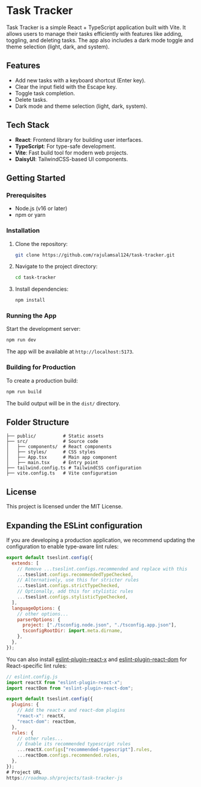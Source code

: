 # Task Tracker

Task Tracker is a simple React + TypeScript application built with Vite. It allows users to manage their tasks efficiently with features like adding, toggling, and deleting tasks. The app also includes a dark mode toggle and theme selection (light, dark, and system).

## Features

- Add new tasks with a keyboard shortcut (Enter key).
- Clear the input field with the Escape key.
- Toggle task completion.
- Delete tasks.
- Dark mode and theme selection (light, dark, system).

## Tech Stack

- **React**: Frontend library for building user interfaces.
- **TypeScript**: For type-safe development.
- **Vite**: Fast build tool for modern web projects.
- **DaisyUI**: TailwindCSS-based UI components.

## Getting Started

### Prerequisites

- Node.js (v16 or later)
- npm or yarn

### Installation

1. Clone the repository:

   ```bash
   git clone https://github.com/rajulamsal124/task-tracker.git
   ```

2. Navigate to the project directory:

   ```bash
   cd task-tracker
   ```

3. Install dependencies:
   ```bash
   npm install
   ```

### Running the App

Start the development server:

```bash
npm run dev
```

The app will be available at `http://localhost:5173`.

### Building for Production

To create a production build:

```bash
npm run build
```

The build output will be in the `dist/` directory.

## Folder Structure

```
├── public/          # Static assets
├── src/             # Source code
│   ├── components/  # React components
│   ├── styles/      # CSS styles
│   ├── App.tsx      # Main app component
│   ├── main.tsx     # Entry point
├── tailwind.config.ts # TailwindCSS configuration
├── vite.config.ts   # Vite configuration
```

## License

This project is licensed under the MIT License.

## Expanding the ESLint configuration

If you are developing a production application, we recommend updating the configuration to enable type-aware lint rules:

```js
export default tseslint.config({
  extends: [
    // Remove ...tseslint.configs.recommended and replace with this
    ...tseslint.configs.recommendedTypeChecked,
    // Alternatively, use this for stricter rules
    ...tseslint.configs.strictTypeChecked,
    // Optionally, add this for stylistic rules
    ...tseslint.configs.stylisticTypeChecked,
  ],
  languageOptions: {
    // other options...
    parserOptions: {
      project: ["./tsconfig.node.json", "./tsconfig.app.json"],
      tsconfigRootDir: import.meta.dirname,
    },
  },
});
```

You can also install [eslint-plugin-react-x](https://github.com/Rel1cx/eslint-react/tree/main/packages/plugins/eslint-plugin-react-x) and [eslint-plugin-react-dom](https://github.com/Rel1cx/eslint-react/tree/main/packages/plugins/eslint-plugin-react-dom) for React-specific lint rules:

```js
// eslint.config.js
import reactX from "eslint-plugin-react-x";
import reactDom from "eslint-plugin-react-dom";

export default tseslint.config({
  plugins: {
    // Add the react-x and react-dom plugins
    "react-x": reactX,
    "react-dom": reactDom,
  },
  rules: {
    // other rules...
    // Enable its recommended typescript rules
    ...reactX.configs["recommended-typescript"].rules,
    ...reactDom.configs.recommended.rules,
  },
});
# Project URL
https://roadmap.sh/projects/task-tracker-js
```
